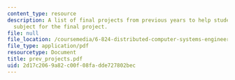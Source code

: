 ```yaml
---
content_type: resource
description: A list of final projects from previous years to help students pick a
  subject for the final project.
file: null
file_location: /coursemedia/6-824-distributed-computer-systems-engineering-spring-2006/2d17c2069a82c00f08fadde727802bec_prev_projects.pdf
file_type: application/pdf
resourcetype: Document
title: prev_projects.pdf
uid: 2d17c206-9a82-c00f-08fa-dde727802bec
---
```

